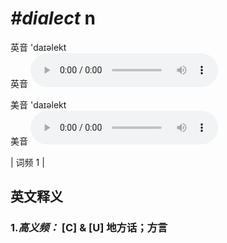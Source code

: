 # ***\#dialect*** n
英音 'daɪəlekt  
英音
<audio src="./media/dialect-B.aac" controls="controls"></audio>

美音 'daɪəlekt  
美音
<audio src="./media/dialect.aac" controls="controls"></audio>



| 词频 1 |  

英文释义
---
### 1.*高义频：* **[C] & [U] 地方话；方言**  


